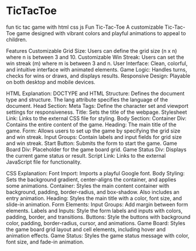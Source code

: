 # TicTacToe
fun tic tac game with html css js
Fun Tic-Tac-Toe
A customizable Tic-Tac-Toe game designed with vibrant colors and playful animations to appeal to children.

Features
Customizable Grid Size: Users can define the grid size (n x n) where n is between 3 and 10.
Customizable Win Streak: Users can set the win streak (m) where m is between 3 and n.
User Interface: Clean, colorful, and intuitive interface with animated elements.
Game Logic: Handles turns, checks for wins or draws, and displays results.
Responsive Design: Playable on both desktop and mobile devices.

HTML
Explanation:
DOCTYPE and HTML Structure: Defines the document type and structure. The lang attribute specifies the language of the document.
Head Section:
Meta Tags: Define the character set and viewport settings for responsiveness.
Title: Sets the title of the webpage.
Stylesheet Link: Links to the external CSS file for styling.
Body Section:
Container Div: Contains the entire content of the game.
Heading: The main title of the game.
Form: Allows users to set up the game by specifying the grid size and win streak.
Input Groups: Contain labels and input fields for grid size and win streak.
Start Button: Submits the form to start the game.
Game Board Div: Placeholder for the game board grid.
Game Status Div: Displays the current game status or result.
Script Link: Links to the external JavaScript file for functionality.

CSS
Explanation:
Font Import: Imports a playful Google font.
Body Styling: Sets the background gradient, center-aligns the container, and applies some animations.
Container: Styles the main content container with background, padding, border-radius, and box-shadow. Also includes an entry animation.
Heading: Styles the main title with a color, font size, and slide-in animation.
Form Elements:
Input Groups: Add margin between form elements.
Labels and Inputs: Style the form labels and inputs with colors, padding, border, and transitions.
Buttons: Style the buttons with background color, padding, border-radius, cursor, and animations.
Game Board: Styles the game board grid layout and cell elements, including hover and animation effects.
Game Status: Styles the game status message with color, font size, and fade-in animation.


